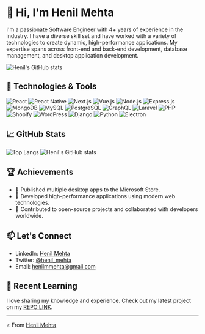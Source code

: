# 👋 Hi, I'm Henil Mehta

I'm a passionate Software Engineer with 4+ years of experience in the industry. I have a diverse skill set and have worked with a variety of technologies to create dynamic, high-performance applications. My expertise spans across front-end and back-end development, database management, and desktop application development.

![Henil's GitHub stats](https://github-readme-stats.vercel.app/api?username=Henil1708&show_icons=true&theme=radical)

## 🚀 Technologies & Tools

![React](https://img.shields.io/badge/React-20232A?style=for-the-badge&logo=react&logoColor=61DAFB)
![React Native](https://img.shields.io/badge/React_Native-20232A?style=for-the-badge&logo=react&logoColor=61DAFB)
![Next.js](https://img.shields.io/badge/Next.js-000000?style=for-the-badge&logo=nextdotjs&logoColor=white)
![Vue.js](https://img.shields.io/badge/Vue.js-35495E?style=for-the-badge&logo=vuedotjs&logoColor=4FC08D)
![Node.js](https://img.shields.io/badge/Node.js-339933?style=for-the-badge&logo=nodedotjs&logoColor=white)
![Express.js](https://img.shields.io/badge/Express.js-000000?style=for-the-badge&logo=express&logoColor=white)
![MongoDB](https://img.shields.io/badge/MongoDB-4EA94B?style=for-the-badge&logo=mongodb&logoColor=white)
![MySQL](https://img.shields.io/badge/MySQL-4479A1?style=for-the-badge&logo=mysql&logoColor=white)
![PostgreSQL](https://img.shields.io/badge/PostgreSQL-316192?style=for-the-badge&logo=postgresql&logoColor=white)
![GraphQL](https://img.shields.io/badge/GraphQL-E10098?style=for-the-badge&logo=graphql&logoColor=white)
![Laravel](https://img.shields.io/badge/Laravel-FF2D20?style=for-the-badge&logo=laravel&logoColor=white)
![PHP](https://img.shields.io/badge/PHP-777BB4?style=for-the-badge&logo=php&logoColor=white)
![Shopify](https://img.shields.io/badge/Shopify-7AB55C?style=for-the-badge&logo=shopify&logoColor=white)
![WordPress](https://img.shields.io/badge/WordPress-21759B?style=for-the-badge&logo=wordpress&logoColor=white)
![Django](https://img.shields.io/badge/Django-092E20?style=for-the-badge&logo=django&logoColor=white)
![Python](https://img.shields.io/badge/Python-3776AB?style=for-the-badge&logo=python&logoColor=white)
![Electron](https://img.shields.io/badge/Electron-2C2E3B?style=for-the-badge&logo=electron&logoColor=9FEAF9)

## 📈 GitHub Stats

![Top Langs](https://github-readme-stats.vercel.app/api/top-langs/?username=Henil1708&layout=compact&theme=radical)
![Henil's GitHub stats](https://github-readme-streak-stats.herokuapp.com/?user=Henil1708&theme=radical)

## 🏆 Achievements

- 🏅 Published multiple desktop apps to the Microsoft Store.
- 🏅 Developed high-performance applications using modern web technologies.
- 🏅 Contributed to open-source projects and collaborated with developers worldwide.

## 📫 Let's Connect

- LinkedIn: [Henil Mehta](https://www.linkedin.com/in/henil-mehta/)
- Twitter: [@henil_mehta](https://twitter.com/Mehta11Henil)
- Email: [henilmmehta@gmail.com](mailto:henilmmehta@gmail.com)

## 📝 Recent Learning

I love sharing my knowledge and experience. Check out my latest project on my [REPO LINK](https://github.com/Henil1708/password-generator-app-rn).

---

⭐️ From [Henil Mehta](https://github.com/Henil1708)
